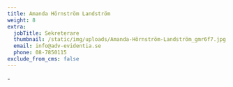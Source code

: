 ```yaml
---
title: Amanda Hörnström Landström
weight: 8
extra:
  jobTitle: Sekreterare
  thumbnail: /static/img/uploads/Amanda-Hörnström-Landström_gmr6f7.jpg
  email: info@adv-evidentia.se
  phone: 08-7850115
exclude_from_cms: false
---
```

\-
